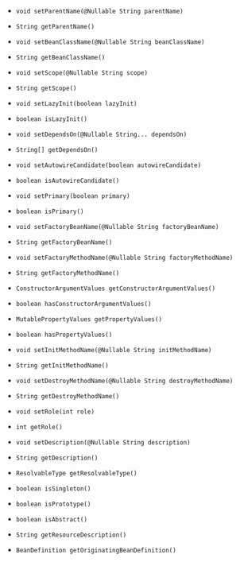 
- `void setParentName(@Nullable String parentName)`
- `String getParentName()`

- `void setBeanClassName(@Nullable String beanClassName)`
- `String getBeanClassName()`

- `void setScope(@Nullable String scope)`
- `String getScope()`

- `void setLazyInit(boolean lazyInit)`
- `boolean isLazyInit()`

- `void setDependsOn(@Nullable String... dependsOn)`
- `String[] getDependsOn()`

- `void setAutowireCandidate(boolean autowireCandidate)`
- `boolean isAutowireCandidate()`
- `void setPrimary(boolean primary)`
- `boolean isPrimary()`

- `void setFactoryBeanName(@Nullable String factoryBeanName)`
- `String getFactoryBeanName()`
- `void setFactoryMethodName(@Nullable String factoryMethodName)`
- `String getFactoryMethodName()`
- `ConstructorArgumentValues getConstructorArgumentValues()`
- `boolean hasConstructorArgumentValues()`
- `MutablePropertyValues getPropertyValues()`
- `boolean hasPropertyValues()`
- `void setInitMethodName(@Nullable String initMethodName)`
- `String getInitMethodName()`
- `void setDestroyMethodName(@Nullable String destroyMethodName)`
- `String getDestroyMethodName()`
- `void setRole(int role)`
- `int getRole()`
- `void setDescription(@Nullable String description)`
- `String getDescription()`

- `ResolvableType getResolvableType()`
- `boolean isSingleton()`
- `boolean isPrototype()`
- `boolean isAbstract()`
- `String getResourceDescription()`
- `BeanDefinition getOriginatingBeanDefinition()`